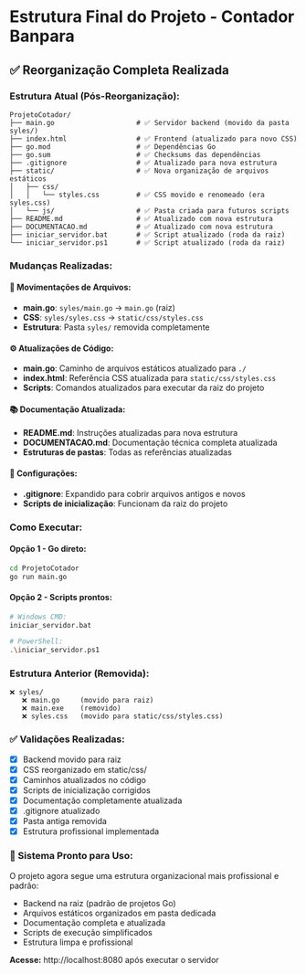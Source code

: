 # Estrutura Final do Projeto - Contador Banpara

## ✅ Reorganização Completa Realizada

### Estrutura Atual (Pós-Reorganização):
```
ProjetoCotador/
├── main.go                    # ✅ Servidor backend (movido da pasta syles/)
├── index.html                 # ✅ Frontend (atualizado para novo CSS)
├── go.mod                     # ✅ Dependências Go
├── go.sum                     # ✅ Checksums das dependências
├── .gitignore                 # ✅ Atualizado para nova estrutura
├── static/                    # ✅ Nova organização de arquivos estáticos
│   ├── css/
│   │   └── styles.css         # ✅ CSS movido e renomeado (era syles.css)
│   └── js/                    # ✅ Pasta criada para futuros scripts
├── README.md                  # ✅ Atualizado com nova estrutura
├── DOCUMENTACAO.md            # ✅ Atualizado com nova estrutura
├── iniciar_servidor.bat       # ✅ Script atualizado (roda da raiz)
└── iniciar_servidor.ps1       # ✅ Script atualizado (roda da raiz)
```

### Mudanças Realizadas:

#### 🔄 Movimentações de Arquivos:
- **main.go**: `syles/main.go` → `main.go` (raiz)
- **CSS**: `syles/syles.css` → `static/css/styles.css`
- **Estrutura**: Pasta `syles/` removida completamente

#### ⚙️ Atualizações de Código:
- **main.go**: Caminho de arquivos estáticos atualizado para `./`
- **index.html**: Referência CSS atualizada para `static/css/styles.css`
- **Scripts**: Comandos atualizados para executar da raiz do projeto

#### 📚 Documentação Atualizada:
- **README.md**: Instruções atualizadas para nova estrutura
- **DOCUMENTACAO.md**: Documentação técnica completa atualizada
- **Estruturas de pastas**: Todas as referências atualizadas

#### 🔧 Configurações:
- **.gitignore**: Expandido para cobrir arquivos antigos e novos
- **Scripts de inicialização**: Funcionam da raiz do projeto

### Como Executar:

#### Opção 1 - Go direto:
```bash
cd ProjetoCotador
go run main.go
```

#### Opção 2 - Scripts prontos:
```bash
# Windows CMD:
iniciar_servidor.bat

# PowerShell:
.\iniciar_servidor.ps1
```

### Estrutura Anterior (Removida):
```
❌ syles/
   ❌ main.go     (movido para raiz)
   ❌ main.exe    (removido)
   ❌ syles.css   (movido para static/css/styles.css)
```

### ✅ Validações Realizadas:
- [x] Backend movido para raiz
- [x] CSS reorganizado em static/css/
- [x] Caminhos atualizados no código
- [x] Scripts de inicialização corrigidos
- [x] Documentação completamente atualizada
- [x] .gitignore atualizado
- [x] Pasta antiga removida
- [x] Estrutura profissional implementada

### 🚀 Sistema Pronto para Uso:
O projeto agora segue uma estrutura organizacional mais profissional e padrão:
- Backend na raiz (padrão de projetos Go)
- Arquivos estáticos organizados em pasta dedicada
- Documentação completa e atualizada
- Scripts de execução simplificados
- Estrutura limpa e profissional

**Acesse:** http://localhost:8080 após executar o servidor
